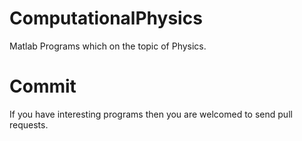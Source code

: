 # ComputationalPhysics
Matlab Programs which on the topic of Physics.

# Commit

If you have interesting programs then you are welcomed to send pull requests.
